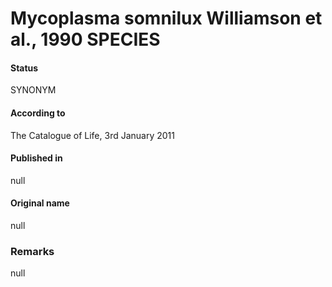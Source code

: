 # Mycoplasma somnilux Williamson et al., 1990 SPECIES

#### Status
SYNONYM

#### According to
The Catalogue of Life, 3rd January 2011

#### Published in
null

#### Original name
null

### Remarks
null